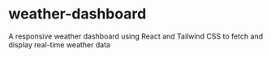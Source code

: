# weather-dashboard
A responsive weather dashboard using React and Tailwind CSS to fetch and display real-time weather data
